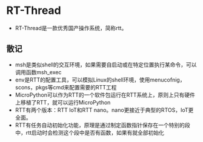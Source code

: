 # RT-Thread
- RT-Thread是一款优秀国产操作系统，简称rtt。
## 散记
- msh是类似shell的交互环境，如果需要自启动或在特定位置执行某命令，可以调用函数msh_exec
- env是RTT的配置工具，可以模拟Linux的shell环境，使用menucofnig，scons，pkgs等cmd来配置需要的RTT工程
- MicroPython可以作为RTT的一个软件包运行在RTT系统上，原则上只有硬件上移植了RTT，就可以运行MicroPython
- RTT有两个版本：RTT IoT和RTT nano。nano更接近于典型的RTOS，IoT更全面。
- RTT有任务自动初始化功能，原理是通过制定函数指针保存在一个特别的段中，rtt启动时会检测这个段中是否有函数，如果有就全部初始化
